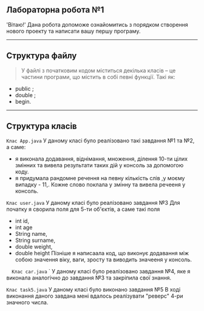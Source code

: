## Лабораторна робота №1 

'Вітаю!' Дана робота допоможе ознайомитись з порядком створення нового проекту та написати вашу першу програму.
___

## Структура файлу

 > У файлі з початковим кодом міститься декілька класів – це частини програми, що містить в собі певні функції. Такі як:
   - public ;
   - double ;
   - begin.
___

##  Структура класів 

  `Клас App.java` 
    У даному класі було реалізовано такі завдання №1 та №2, а саме:
   * я виконала додавання, віднімання, множення, ділення 10-ти цілих змінних та вивела результати таких дій у консоль за допомогою коду.
   * я придумала рандомне речення на певну кількість слів ,у моєму випадку - 11,. Кожне слово поклала у змінну та вивела речееня у консоль.

`Клас user.java`
   У даному класі було реалізовано завдання №3 
   Для початку я сворила поля для 5-ти об'єктів, а саме такі поля 
  * int id,
  * int age
  * String name,
  * String surname,
  * double weight,
  * double height 
  Пізніше я написаала код, що виконує додавання між собою значення віку, ваги, зросту та виводить значееня у консоль.

`  Клас car.java`
`  У даному класі було реалізовано завдання №4, яке я виконала аналогічно до завдання №3 та закріпила свої знання. 

  `Клас task5.java`
    У даному класі було виконано завдання №5 
    В ході виконання даного завдана мені вдалось реалізувати "реверс" 4-ри значного числа.

   




